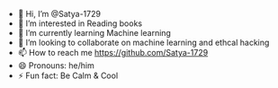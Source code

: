 - 👋 Hi, I’m @Satya-1729
- 👀 I’m interested in Reading books  
- 🌱 I’m currently learning Machine learning
- 💞️ I’m looking to collaborate on machine learning and ethcal hacking
- 📫 How to reach me https://github.com/Satya-1729
- 😄 Pronouns: he/him
- ⚡ Fun fact: Be Calm & Cool

<!---
Satya-1729/Satya-1729 is a ✨ special ✨ repository because its `README.md` (this file) appears on your GitHub profile.
You can click the Preview link to take a look at your changes.
--->
